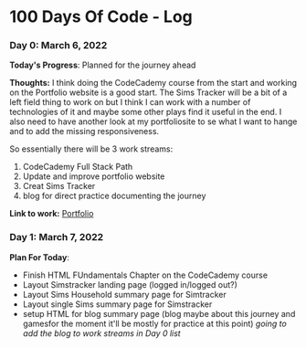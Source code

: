 # 100 Days Of Code - Log

### Day 0: March 6, 2022 

**Today's Progress**: Planned for the journey ahead

**Thoughts:** I think doing the CodeCademy course from the start and working on the Portfolio website is a good start. The Sims Tracker will be a bit of a left field thing to work on but I think I can work with a number of technologies of it and maybe some other plays find it useful in the end. I also need to have another look at my portfoliosite to se what I want to hange and to add the missing responsiveness.

So essentially there will be 3 work streams:
1) CodeCademy Full Stack Path
2) Update and improve portfolio website
3) Creat Sims Tracker
4) blog for direct practice documenting the journey 

**Link to work:** [Portfolio](http://www.susannebrauer.github.io)

### Day 1: March 7, 2022

**Plan For Today**:
- Finish HTML FUndamentals Chapter on the CodeCademy course
- Layout Simstracker landing page (logged in/logged out?)
- Layout Sims Household summary page for Simtracker
- Layout single Sims summary page for Simstracker
- setup HTML for blog summary page (blog maybe about this journey and gamesfor the moment it'll be mostly for practice at this point)
*going to add the blog to work streams in Day 0 list*
